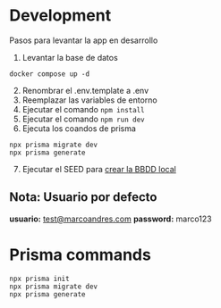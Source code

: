 # Development
Pasos para levantar la app en desarrollo

1. Levantar la base de datos
```
docker compose up -d
```
2. Renombrar el .env.template a .env 
3. Reemplazar las variables de entorno
4. Ejecutar el comando ``` npm install ```
5. Ejecutar el comando ``` npm run dev ```
6. Ejecuta los coandos de prisma 
```
npx prisma migrate dev
npx prisma generate
```
7. Ejecutar el SEED para [crear la BBDD local](http://localhost:3000/api/seed)

## Nota: Usuario por defecto
__usuario:__  test@marcoandres.com
__password:__ marco123

# Prisma commands
```
npx prisma init
npx prisma migrate dev
npx prisma generate
```
